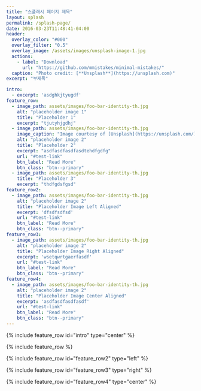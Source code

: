 ```yaml
---
title: "스플래시 페이지 제목"
layout: splash
permalink: /splash-page/
date: 2016-03-23T11:48:41-04:00
header:
  overlay_color: "#000"
  overlay_filter: "0.5"
  overlay_image: /assets/images/unsplash-image-1.jpg
  actions:
    - label: "Download"
      url: "https://github.com/mmistakes/minimal-mistakes/"
  caption: "Photo credit: [**Unsplash**](https://unsplash.com)"
excerpt: "부제목"

intro: 
  - excerpt: 'asdghkjtyugdf'
feature_row:
  - image_path: assets/images/foo-bar-identity-th.jpg
    alt: "placeholder image 1"
    title: "Placeholder 1"
    excerpt: "tjutyhjgdhj"
  - image_path: assets/images/foo-bar-identity-th.jpg
    image_caption: "Image courtesy of [Unsplash](https://unsplash.com/)"
    alt: "placeholder image 2"
    title: "Placeholder 2"
    excerpt: "asdfasdfasdfasdtehdfgdfg"
    url: "#test-link"
    btn_label: "Read More"
    btn_class: "btn--primary"
  - image_path: assets/images/foo-bar-identity-th.jpg
    title: "Placeholder 3"
    excerpt: "thdfgdsfgsd"
feature_row2:
  - image_path: assets/images/foo-bar-identity-th.jpg
    alt: "placeholder image 2"
    title: "Placeholder Image Left Aligned"
    excerpt: 'dfsdfsdfsd'
    url: "#test-link"
    btn_label: "Read More"
    btn_class: "btn--primary"
feature_row3:
  - image_path: assets/images/foo-bar-identity-th.jpg
    alt: "placeholder image 2"
    title: "Placeholder Image Right Aligned"
    excerpt: 'wsetqwrtgaerfasdf'
    url: "#test-link"
    btn_label: "Read More"
    btn_class: "btn--primary"
feature_row4:
  - image_path: assets/images/foo-bar-identity-th.jpg
    alt: "placeholder image 2"
    title: "Placeholder Image Center Aligned"
    excerpt: 'asdfasdfasdfasdf'
    url: "#test-link"
    btn_label: "Read More"
    btn_class: "btn--primary"
---
```


{% include feature_row id="intro" type="center" %}

{% include feature_row %}

{% include feature_row id="feature_row2" type="left" %}

{% include feature_row id="feature_row3" type="right" %}

{% include feature_row id="feature_row4" type="center" %}